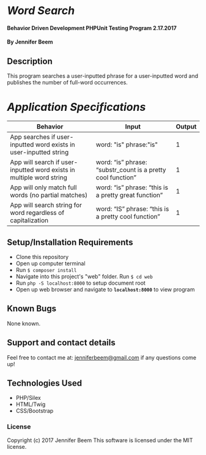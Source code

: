 # _Word Search_

#### Behavior Driven Development PHPUnit Testing Program 2.17.2017

#### By Jennifer Beem

## Description

This program searches a user-inputted phrase for a user-inputted word and publishes the number of full-word occurrences.

# _Application Specifications_

|Behavior|Input|Output|
|--------|-----|------|
|App searches if user-inputted word exists in user-inputted string|word: "is" phrase:"is"|1|
|App will search if user-inputted word exists in multiple word string | word: “is” phrase: “substr_count is a pretty cool function” | 1 |
|App will only match full words (no partial matches)|word: “is” phrase: “this is a pretty great function” |1|
|App will search string for word regardless of capitalization |word: “IS” phrase: “this is a pretty cool function”|1|

## Setup/Installation Requirements

* Clone this repository
* Open up computer terminal
* Run `$ composer install`
* Navigate into this project's "web" folder. Run `$ cd web`
* Run `php -S localhost:8000` to setup document root
* Open up web browser and navigate to **`localhost:8000`** to view program

## Known Bugs

None known.

## Support and contact details

Feel free to contact me at: jenniferbeem@gmail.com if any questions come up!

## Technologies Used

* PHP/Silex
* HTML/Twig
* CSS/Bootstrap

### License

Copyright (c) 2017 Jennifer Beem
This software is licensed under the MIT license.

